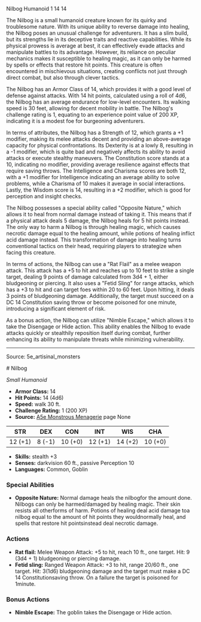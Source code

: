 <MonsterName/>Nilbog</MonsterName>
<CreatureType/>Humanoid</CreatureType>
<CR/>1</CR>
<AC/>14</AC>
<HP/>14</HP>
<summary>The Nilbog is a small humanoid creature known for its quirky and troublesome nature. With its unique ability to reverse damage into healing, the Nilbog poses an unusual challenge for adventurers. It has a slim build, but its strengths lie in its deceptive traits and reactive capabilities. While its physical prowess is average at best, it can effectively evade attacks and manipulate battles to its advantage. However, its reliance on peculiar mechanics makes it susceptible to healing magic, as it can only be harmed by spells or effects that restore hit points. This creature is often encountered in mischievous situations, creating conflicts not just through direct combat, but also through clever tactics.</summary>

<detail>

The Nilbog has an Armor Class of 14, which provides it with a good level of defense against attacks. With 14 hit points, calculated using a roll of 4d6, the Nilbog has an average endurance for low-level encounters. Its walking speed is 30 feet, allowing for decent mobility in battle. The Nilbog's challenge rating is 1, equating to an experience point value of 200 XP, indicating it is a modest foe for burgeoning adventurers.

In terms of attributes, the Nilbog has a Strength of 12, which grants a +1 modifier, making its melee attacks decent and providing an above-average capacity for physical confrontations. Its Dexterity is at a lowly 8, resulting in a -1 modifier, which is quite bad and negatively affects its ability to avoid attacks or execute stealthy maneuvers. The Constitution score stands at a 10, indicating no modifier, providing average resilience against effects that require saving throws. The Intelligence and Charisma scores are both 12, with a +1 modifier for Intelligence indicating an average ability to solve problems, while a Charisma of 10 makes it average in social interactions. Lastly, the Wisdom score is 14, resulting in a +2 modifier, which is good for perception and insight checks.

The Nilbog possesses a special ability called "Opposite Nature," which allows it to heal from normal damage instead of taking it. This means that if a physical attack deals 5 damage, the Nilbog heals for 5 hit points instead. The only way to harm a Nilbog is through healing magic, which causes necrotic damage equal to the healing amount, while potions of healing inflict acid damage instead. This transformation of damage into healing turns conventional tactics on their head, requiring players to strategize when facing this creature.

In terms of actions, the Nilbog can use a "Rat Flail" as a melee weapon attack. This attack has a +5 to hit and reaches up to 10 feet to strike a single target, dealing 9 points of damage calculated from 3d4 + 1, either bludgeoning or piercing. It also uses a "Fetid Sling" for range attacks, which has a +3 to hit and can target foes within 20 to 60 feet. Upon hitting, it deals 3 points of bludgeoning damage. Additionally, the target must succeed on a DC 14 Constitution saving throw or become poisoned for one minute, introducing a significant element of risk.

As a bonus action, the Nilbog can utilize "Nimble Escape," which allows it to take the Disengage or Hide action. This ability enables the Nilbog to evade attacks quickly or stealthily reposition itself during combat, further enhancing its ability to manipulate threats while minimizing vulnerability.</detail>



---

Source: 5e_artisinal_monsters

<statblock>
# Nilbog

*Small* *Humanoid*

- **Armor Class:** 14
- **Hit Points:** 14 (4d6)
- **Speed:** walk 30 ft.
- **Challenge Rating:** 1 (200 XP)
- **Source:** [A5e Monstrous Menagerie](https://enpublishingrpg.com/products/level-up-monstrous-menagerie-a5e) page None

| STR | DEX | CON | INT | WIS | CHA |
| --- | --- | --- | --- | --- | --- |
| 12 (+1) | 8 (-1) | 10 (+0) | 12 (+1) | 14 (+2) | 10 (+0) |

- **Skills:** stealth +3
- **Senses:** darkvision 60 ft., passive Perception 10
- **Languages:** Common, Goblin

### Special Abilities

- **Opposite Nature:** Normal damage heals the nilbogfor the amount done. Nilbogs can only be harmed/damaged by healing magic. Their skin resists all otherforms of harm. Potions of healing deal acid damage toa nilbog equal to the amount of hit points they wouldnormally heal, and spells that restore hit pointsinstead deal necrotic damage.

### Actions

- **Rat flail:** Melee Weapon Attack: +5 to hit, reach 10 ft., one target. Hit: 9 (3d4 + 1) bludgeoning or piercing damage.
- **Fetid sling:** Ranged Weapon Attack: +3 to hit, range 20/60 ft., one target. Hit: 3(1d6) bludgeoning damage  and the target must make a DC 14 Constitutionsaving throw. On a failure  the target is poisoned for 1minute.

### Bonus Actions

- **Nimble Escape:** The goblin takes the Disengage or Hide action.


</statblock>


